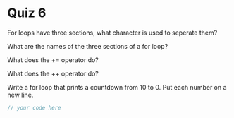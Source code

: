 # Quiz 6

For loops have three sections, what character is used to seperate them?

What are the names of the three sections of a for loop?

What does the += operator do?

What does the ++ operator do?

Write a for loop that prints a countdown from 10 to 0. Put each number on a new line.

```java
// your code here
```
